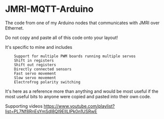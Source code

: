 # JMRI-MQTT-Arduino
The code from one of my Arduino nodes that communicates with JMRI over Ethernet.

Do not copy and paste all of this code onto your layout!

It's specific to mine and includes

        Support for multiple PWM boards running multiple servos
        Shift in registers
        Shift out registers
        Directly connected sensors
        Fast servo movement
        Slow servo movement
        Electrofrog polarity switching
        
It's here as a reference more than anything and would be most useful if the most useful bits to anyone were copied and pasted into their own code.

Supporting videos
https://www.youtube.com/playlist?list=PL7Nf8RnEsYmSdl8QI9ElILIPk0n1USRwE
